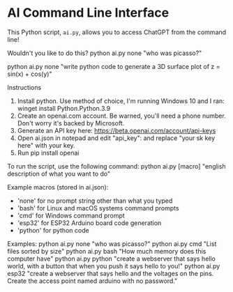 # AI Command Line Interface

This Python script, `ai.py`, allows you to access ChatGPT from the command line!

Wouldn't you like to do this?
python ai.py none "who was picasso?"

python ai.py none "write python code to generate a 3D surface plot of z = sin(x) + cos(y)"

Instructions
1. Install python. Use method of choice, I'm running Windows 10 and I ran: winget install Python.Python.3.9
2. Create an openai.com account. Be warned, you'll need a phone number. Don't worry it's backed by Microsoft.
3. Generate an API key here: https://beta.openai.com/account/api-keys
4. Open ai.json in notepad and edit "api_key": and replace "your sk key here" with your key.
5. Run pip install openai

To run the script, use the following command:
python ai.py [macro] "english description of what you want to do"

Example macros (stored in ai.json):
- 'none' for no prompt string other than what you typed
- 'bash' for Linux and macOS systems command prompts
- 'cmd' for Windows command prompt
- 'esp32' for ESP32 Arduino board code generation
- 'python' for python code

Examples:
python ai.py none "who was picasso?"
python ai.py cmd "List files sorted by size"
python ai.py bash "How much memory does this computer have"
python ai.py python "create a webserver that says hello world, with a button that when you push it says hello to you!"
python ai.py esp32 "create a webserver that says hello and the voltages on the pins. Create the access point named arduino with no password."  
